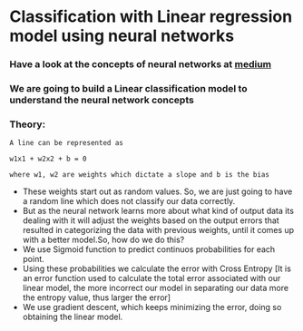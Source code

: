 # Classification with Linear regression model using neural networks

### Have a look at the concepts of neural networks at [medium](https://naveen-varma.medium.com/linear-classification-model-using-neural-networks-basics-of-deep-neural-networks-2f37fa8f07bb)

### We are going to build a Linear classification model to understand the neural network concepts

### Theory:
    A line can be represented as 
    
    w1x1 + w2x2 + b = 0 
    
    where w1, w2 are weights which dictate a slope and b is the bias

* These weights start out as random values. So, we are just going to have a random line which does not classify our data correctly.
* But as the neural network learns more about what kind of output data its dealing with it will adjust the weights based on the output errors that resulted in categorizing the data with previous weights, until it comes up with a better model.So, how do we do this?
* We use Sigmoid function to predict continuos probabilities for each point.
* Using these probabilities we calculate the error with Cross Entropy [It is an error function used to calculate the total error associated with our linear model, the more incorrect our model in separating our data more the entropy value, thus larger the error]
* We use gradient descent, which keeps minimizing the error, doing so obtaining the linear model.
